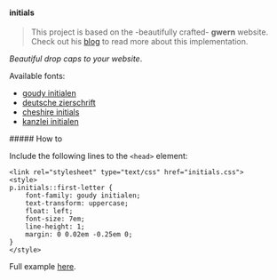 #### initials

> This project is based on the -beautifully crafted- **gwern** website. Check out his [blog](https://www.gwern.net/About#implementation-details) to read more about this implementation. 

*Beautiful drop caps to your website*.

Available fonts:

* [goudy initialen](https://tug.org/FontCatalogue/goudyinitialen/)
* [deutsche zierschrift](https://www.dafont.com/deutsche-zierschrif.font)
* [cheshire initials](https://www.dafont.com/cheshire-initials.font)
* [kanzlei initialen](https://www.dafont.com/kanzlei.font)

##### How to

Include the following lines to the `<head>` element:

```
<link rel="stylesheet" type="text/css" href="initials.css">
<style>
p.initials::first-letter {
    font-family: goudy initialen;
    text-transform: uppercase;
    float: left;
    font-size: 7em;
    line-height: 1;
    margin: 0 0.02em -0.25em 0;
}
</style>
```

Full example [here](index.html).
